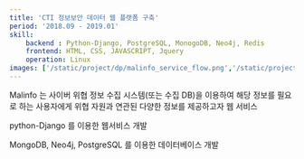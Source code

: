 ```yaml
---
title: 'CTI 정보보안 데이터 웹 플랫폼 구축'
period: '2018.09 - 2019.01'
skill:
    backend : Python-Django, PostgreSQL, MonogoDB, Neo4j, Redis
    frontend: HTML, CSS, JAVASCRIPT, Jquery    
    operation: Linux
images: ['/static/project/dp/malinfo_service_flow.png','/static/project/dp/malinfo.png']
---
```

Malinfo 는 사이버 위협 정보 수집 시스템(또는 수집 DB)을 이용하여 해당 정보를 필요로 하는 사용자에게 위협 자원과 연관된 다양한 정보를 제공하고자 웹 서비스

python-Django 를 이용한 웹서비스 개발

MongoDB, Neo4j, PostgreSQL 를 이용한 데이터베이스 개발
